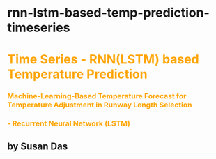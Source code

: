 # rnn-lstm-based-temp-prediction-timeseries

# <span style="color:orange"> Time Series - RNN(LSTM) based Temperature Prediction </span>

### <span style="color:orange"> Machine-Learning-Based Temperature Forecast for Temperature Adjustment in Runway Length Selection </span>

### <span style="color:orange"> - Recurrent Neural Network (LSTM) </span>

## by Susan Das
